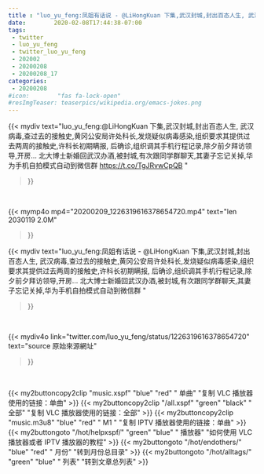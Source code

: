 ```yaml
---
title : "luo_yu_feng:凤姐有话说 - @LiHongKuan 下集,武汉封城,封出百态人生, 武汉病毒,查过去的接触史,黄冈公安局许处科长,发烧疑似病毒感染,组织要求其提供过去两周的接触史,许科长初期瞒报, 后确诊,组织调其手机行程记录,除夕前夕拜访领导,开房...  北大博士新婚回武汉办酒,被封城,有次跟同学群聊天,其妻子忘记关掉,华为手机自拍模式自动到微信群 "
date:        2020-02-08T17:44:38-07:00
tags:
 - twitter
 - luo_yu_feng
 - twitter_luo_yu_feng
 - 202002
 - 20200208
 - 20200208_17
categories:
 - 20200208
#icon:        "fas fa-lock-open"
#resImgTeaser: teaserpics/wikipedia.org/emacs-jokes.png
---
```


{{< mydiv text="luo_yu_feng:@LiHongKuan 下集,武汉封城,封出百态人生, 武汉病毒,查过去的接触史,黄冈公安局许处科长,发烧疑似病毒感染,组织要求其提供过去两周的接触史,许科长初期瞒报, 后确诊,组织调其手机行程记录,除夕前夕拜访领导,开房...  北大博士新婚回武汉办酒,被封城,有次跟同学群聊天,其妻子忘记关掉,华为手机自拍模式自动到微信群 https://t.co/TgJRvwCpQB "
>}}
<br>


{{< mymp4o mp4="20200209_1226319616378654720.mp4"
text="len 2030119    2.0M"
>}}


{{< mydiv text="luo_yu_feng:凤姐有话说 - @LiHongKuan 下集,武汉封城,封出百态人生, 武汉病毒,查过去的接触史,黄冈公安局许处科长,发烧疑似病毒感染,组织要求其提供过去两周的接触史,许科长初期瞒报, 后确诊,组织调其手机行程记录,除夕前夕拜访领导,开房...  北大博士新婚回武汉办酒,被封城,有次跟同学群聊天,其妻子忘记关掉,华为手机自拍模式自动到微信群 "
>}}
<br>

{{< mydiv4o link="twitter.com/luo_yu_feng/status/1226319616378654720"
text="source 原始來源網址"
>}}


<br>





{{< my2buttoncopy2clip "music.xspf"        "blue"   "red"    " 单曲"  "复制 VLC 播放器使用的链接：单曲" >}} {{< my2buttoncopy2clip "/all.xspf"         "green"  "black"  " 全部"  "复制 VLC 播放器使用的链接：全部" >}} {{< my2buttoncopy2clip "music.m3u8"        "blue"   "red"    " M1 "    "复制 IPTV 播放器使用的链接：单曲" >}} {{< my2buttongoto      "/hot/helpxspf/"    "green"  "blue"   " 播放器" "如何使用 VLC 播放器或者 IPTV 播放器的教程" >}} {{< my2buttongoto      "/hot/endothers/"   "blue"   "red"    " 月份"   "转到月份总目录" >}} {{< my2buttongoto      "/hot/alltags/"     "green"  "blue"   " 列表"   "转到文章总列表" >}} 
